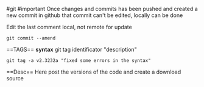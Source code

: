 #git #important 
Once changes and commits has been pushed and created a new commit in github that commit can't be edited, locally can be done

Edit the last comment local, not remote for update 
```
git commit --amend
```

==TAGS==
**syntax**
git tag identificator "description"
```
git tag -a v2.3232a "fixed some errors in the syntax"
```
==Desc==
Here post the versions of the code and create a download source
